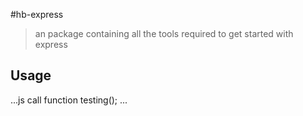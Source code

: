 #hb-express

> an package containing all the tools required to get started with express

## Usage

...js
call function testing();
...
